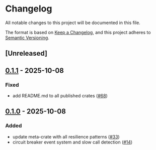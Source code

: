 # Changelog

All notable changes to this project will be documented in this file.

The format is based on [Keep a Changelog](https://keepachangelog.com/en/1.0.0/),
and this project adheres to [Semantic Versioning](https://semver.org/spec/v2.0.0.html).

## [Unreleased]

## [0.1.1](https://github.com/joshrotenberg/tower-resilience/compare/tower-resilience-v0.1.0...tower-resilience-v0.1.1) - 2025-10-08

### Fixed

- add README.md to all published crates ([#68](https://github.com/joshrotenberg/tower-resilience/pull/68))

## [0.1.0](https://github.com/joshrotenberg/tower-resilience/releases/tag/tower-resilience-v0.1.0) - 2025-10-08

### Added

- update meta-crate with all resilience patterns ([#33](https://github.com/joshrotenberg/tower-resilience/pull/33))
- circuit breaker event system and slow call detection ([#14](https://github.com/joshrotenberg/tower-resilience/pull/14))
